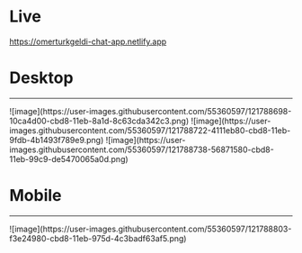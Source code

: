 # Live 
https://omerturkgeldi-chat-app.netlify.app


# Desktop
<hr/>
![image](https://user-images.githubusercontent.com/55360597/121788698-10ca4d00-cbd8-11eb-8a1d-8c63cda342c3.png)
![image](https://user-images.githubusercontent.com/55360597/121788722-4111eb80-cbd8-11eb-9fdb-4b1493f789e9.png)
![image](https://user-images.githubusercontent.com/55360597/121788738-56871580-cbd8-11eb-99c9-de5470065a0d.png)

# Mobile
<hr/>
![image](https://user-images.githubusercontent.com/55360597/121788803-f3e24980-cbd8-11eb-975d-4c3badf63af5.png)

